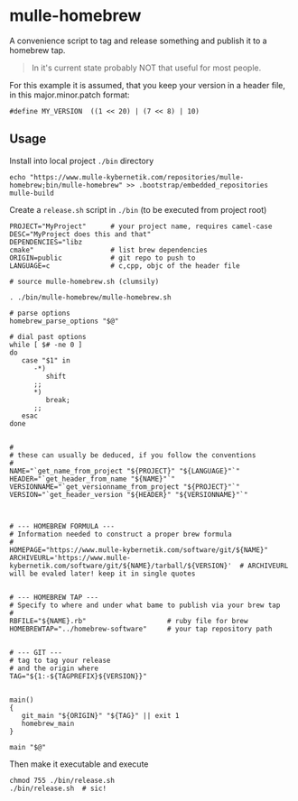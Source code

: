 # mulle-homebrew

A convenience script to tag and release something and publish it to
a homebrew tap.

> In it's current state probably NOT that useful for most people.

For this example it is assumed, that you keep your version in a header file,
in this major.minor.patch format:

```
#define MY_VERSION  ((1 << 20) | (7 << 8) | 10)
```


## Usage

Install into local project `./bin` directory

```
echo "https://www.mulle-kybernetik.com/repositories/mulle-homebrew;bin/mulle-homebrew" >> .bootstrap/embedded_repositories
mulle-build
```

Create a `release.sh` script in `./bin`  (to be executed from project root)

```
PROJECT="MyProject"      # your project name, requires camel-case
DESC="MyProject does this and that"
DEPENDENCIES="libz
cmake"                   # list brew dependencies
ORIGIN=public            # git repo to push to
LANGUAGE=c               # c,cpp, objc of the header file

# source mulle-homebrew.sh (clumsily)

. ./bin/mulle-homebrew/mulle-homebrew.sh

# parse options
homebrew_parse_options "$@"

# dial past options
while [ $# -ne 0 ]
do
   case "$1" in
      -*)
         shift
      ;;
      *)
         break;
      ;;
   esac
done


#
# these can usually be deduced, if you follow the conventions
#
NAME="`get_name_from_project "${PROJECT}" "${LANGUAGE}"`"
HEADER="`get_header_from_name "${NAME}"`"
VERSIONNAME="`get_versionname_from_project "${PROJECT}"`"
VERSION="`get_header_version "${HEADER}" "${VERSIONNAME}"`"



# --- HOMEBREW FORMULA ---
# Information needed to construct a proper brew formula
#
HOMEPAGE="https://www.mulle-kybernetik.com/software/git/${NAME}"
ARCHIVEURL='https://www.mulle-kybernetik.com/software/git/${NAME}/tarball/${VERSION}'  # ARCHIVEURL will be evaled later! keep it in single quotes


# --- HOMEBREW TAP ---
# Specify to where and under what bame to publish via your brew tap
#
RBFILE="${NAME}.rb"                    # ruby file for brew
HOMEBREWTAP="../homebrew-software"     # your tap repository path


# --- GIT ---
# tag to tag your release
# and the origin where
TAG="${1:-${TAGPREFIX}${VERSION}}"


main()
{
   git_main "${ORIGIN}" "${TAG}" || exit 1
   homebrew_main
}

main "$@"
```

Then make it executable and execute


```
chmod 755 ./bin/release.sh
./bin/release.sh  # sic!
```


